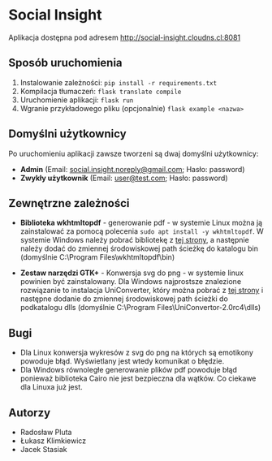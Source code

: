 # Social Insight 

Aplikacja dostępna pod adresem http://social-insight.cloudns.cl:8081

## Sposób uruchomienia
1. Instalowanie zależności: `pip install -r requirements.txt`
2. Kompilacja tłumaczeń: `flask translate compile`
3. Uruchomienie aplikacji: `flask run`
4. Wgranie przykładowego pliku (opcjonalnie) `flask example <nazwa>`


## Domyślni użytkownicy
Po uruchomieniu aplikacji zawsze tworzeni są dwaj domyślni użytkownicy:
- **Admin** (Email: social.insight.noreply@gmail.com; Hasło: password)
- **Zwykły użytkownik** (Email: user@test.com; Hasło: password)


## Zewnętrzne zależności
- **Biblioteka wkhtmltopdf** - generowanie pdf - w systemie Linux można ją zainstalować za pomocą polecenia `sudo apt install -y wkhtmltopdf`.
W systemie Windows należy pobrać bibliotekę z [tej strony](https://wkhtmltopdf.org/downloads.html), 
a następnie należy dodać do zmiennej środowiskowej path ścieżkę do katalogu bin (domyślnie C:\Program Files\wkhtmltopdf\bin)

- **Zestaw narzędzi GTK+** - Konwersja svg do png - w systemie linux powinien być zainstalowany.
Dla Windows najprostsze znalezione rozwiązanie to instalacja UniConverter, który można pobrać z
[tej strony](https://downloads.sk1project.net/uniconvertor/2.0rc4/uniconvertor-2.0rc4-win64_headless.msi)
i następne dodanie do zmiennej środowiskowej path ścieżki do podkatalogu dlls
(domyślnie C:\Program Files\UniConvertor-2.0rc4\dlls)


## Bugi

- Dla Linux konwersja wykresów z svg do png na których są emotikony powoduje błąd. Wyświetlany jest wtedy komunikat o błędzie.
- Dla Windows równoległe generowanie plików pdf powoduje błąd ponieważ biblioteka Cairo nie jest bezpieczna dla wątków. Co ciekawe dla Linuxa już jest.

## Autorzy
- Radosław Pluta
- Łukasz Klimkiewicz
- Jacek Stasiak
